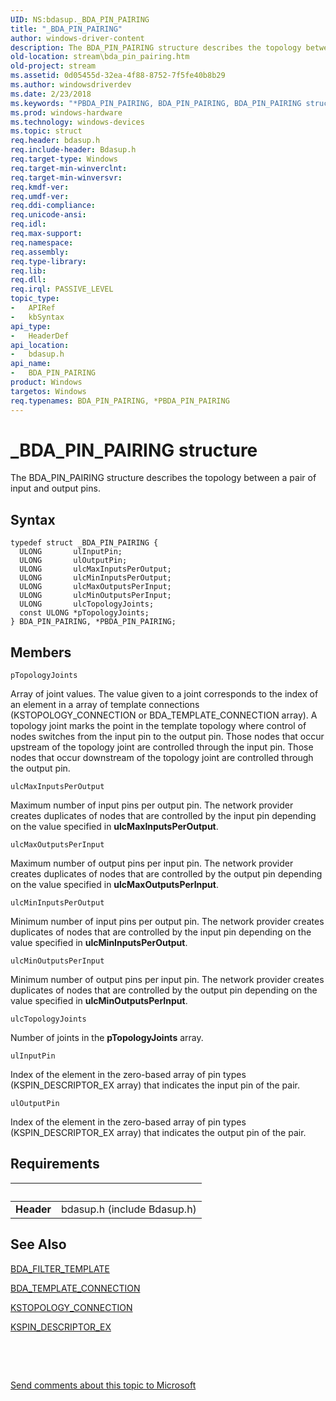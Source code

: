 ```yaml
---
UID: NS:bdasup._BDA_PIN_PAIRING
title: "_BDA_PIN_PAIRING"
author: windows-driver-content
description: The BDA_PIN_PAIRING structure describes the topology between a pair of input and output pins.
old-location: stream\bda_pin_pairing.htm
old-project: stream
ms.assetid: 0d05455d-32ea-4f88-8752-7f5fe40b8b29
ms.author: windowsdriverdev
ms.date: 2/23/2018
ms.keywords: "*PBDA_PIN_PAIRING, BDA_PIN_PAIRING, BDA_PIN_PAIRING structure [Streaming Media Devices], PBDA_PIN_PAIRING, PBDA_PIN_PAIRING structure pointer [Streaming Media Devices], _BDA_PIN_PAIRING, bdaref_b007d58d-86c0-4653-867a-78ef5be2f260.xml, bdasup/BDA_PIN_PAIRING, bdasup/PBDA_PIN_PAIRING, stream.bda_pin_pairing"
ms.prod: windows-hardware
ms.technology: windows-devices
ms.topic: struct
req.header: bdasup.h
req.include-header: Bdasup.h
req.target-type: Windows
req.target-min-winverclnt: 
req.target-min-winversvr: 
req.kmdf-ver: 
req.umdf-ver: 
req.ddi-compliance: 
req.unicode-ansi: 
req.idl: 
req.max-support: 
req.namespace: 
req.assembly: 
req.type-library: 
req.lib: 
req.dll: 
req.irql: PASSIVE_LEVEL
topic_type:
-	APIRef
-	kbSyntax
api_type:
-	HeaderDef
api_location:
-	bdasup.h
api_name:
-	BDA_PIN_PAIRING
product: Windows
targetos: Windows
req.typenames: BDA_PIN_PAIRING, *PBDA_PIN_PAIRING
---
```


# _BDA_PIN_PAIRING structure
The BDA_PIN_PAIRING structure describes the topology between a pair of input and output pins.

## Syntax
````
typedef struct _BDA_PIN_PAIRING {
  ULONG       ulInputPin;
  ULONG       ulOutputPin;
  ULONG       ulcMaxInputsPerOutput;
  ULONG       ulcMinInputsPerOutput;
  ULONG       ulcMaxOutputsPerInput;
  ULONG       ulcMinOutputsPerInput;
  ULONG       ulcTopologyJoints;
  const ULONG *pTopologyJoints;
} BDA_PIN_PAIRING, *PBDA_PIN_PAIRING;
````

## Members


`pTopologyJoints`

Array of joint values. The value given to a joint corresponds to the index of an element in a array of template connections (KSTOPOLOGY_CONNECTION or BDA_TEMPLATE_CONNECTION array). A topology joint marks the point in the template topology where control of nodes switches from the input pin to the output pin. Those nodes that occur upstream of the topology joint are controlled through the input pin. Those nodes that occur downstream of the topology joint are controlled through the output pin.

`ulcMaxInputsPerOutput`

Maximum number of input pins per output pin. The network provider creates duplicates of nodes that are controlled by the input pin depending on the value specified in <b>ulcMaxInputsPerOutput</b>.

`ulcMaxOutputsPerInput`

Maximum number of output pins per input pin. The network provider creates duplicates of nodes that are controlled by the output pin depending on the value specified in <b>ulcMaxOutputsPerInput</b>.

`ulcMinInputsPerOutput`

Minimum number of input pins per output pin. The network provider creates duplicates of nodes that are controlled by the input pin depending on the value specified in <b>ulcMinInputsPerOutput</b>.

`ulcMinOutputsPerInput`

Minimum number of output pins per input pin. The network provider creates duplicates of nodes that are controlled by the output pin depending on the value specified in <b>ulcMinOutputsPerInput</b>.

`ulcTopologyJoints`

Number of joints in the <b>pTopologyJoints</b> array.

`ulInputPin`

Index of the element in the zero-based array of pin types (KSPIN_DESCRIPTOR_EX array) that indicates the input pin of the pair.

`ulOutputPin`

Index of the element in the zero-based array of pin types (KSPIN_DESCRIPTOR_EX array) that indicates the output pin of the pair.


## Requirements
| &nbsp; | &nbsp; |
| ---- |:---- |
| **Header** | bdasup.h (include Bdasup.h) |

## See Also

<a href="..\bdasup\ns-bdasup-_bda_filter_template.md">BDA_FILTER_TEMPLATE</a>



<a href="..\bdatypes\ns-bdatypes-_bda_template_connection.md">BDA_TEMPLATE_CONNECTION</a>



<a href="..\ks\ns-ks-kstopology_connection.md">KSTOPOLOGY_CONNECTION</a>



<a href="..\ks\ns-ks-_kspin_descriptor_ex.md">KSPIN_DESCRIPTOR_EX</a>



 

 

<a href="mailto:wsddocfb@microsoft.com?subject=Documentation%20feedback [stream\stream]:%20BDA_PIN_PAIRING structure%20 RELEASE:%20(2/23/2018)&amp;body=%0A%0APRIVACY STATEMENT%0A%0AWe use your feedback to improve the documentation. We don't use your email address for any other purpose, and we'll remove your email address from our system after the issue that you're reporting is fixed. While we're working to fix this issue, we might send you an email message to ask for more info. Later, we might also send you an email message to let you know that we've addressed your feedback.%0A%0AFor more info about Microsoft's privacy policy, see http://privacy.microsoft.com/en-us/default.aspx." title="Send comments about this topic to Microsoft">Send comments about this topic to Microsoft</a>